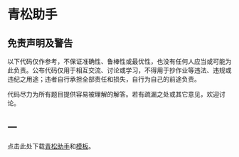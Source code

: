 <script>
    locker("Youths");
</script>

# 青松助手

## 免责声明及警告

以下代码仅作参考，不保证准确性、鲁棒性或最优性，也没有任何人应当或可能为此负责。公布代码仅用于相互交流、讨论或学习，不得用于抄作业等违法、违规或违纪之用途；违者自行承担全部责任和损失，自行为自己的前途负责。

代码尽力为所有题目提供容易被理解的解答。若有疏漏之处或其它意见，欢迎讨论。

## 一

点击此处下载[青松助手](/Automation.exe)和[模板](/model.xlsx)。
